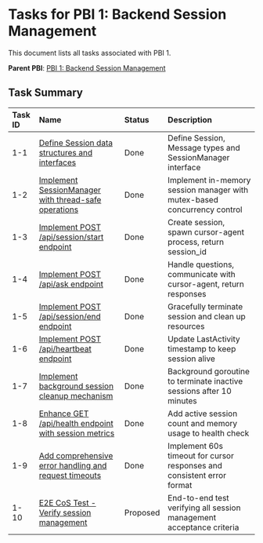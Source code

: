 # Tasks for PBI 1: Backend Session Management

This document lists all tasks associated with PBI 1.

**Parent PBI**: [PBI 1: Backend Session Management](./prd.md)

## Task Summary

| Task ID | Name | Status | Description |
| :------ | :--------------------------------------- | :------- | :--------------------------------- |
| 1-1 | [Define Session data structures and interfaces](./1-1.md) | Done | Define Session, Message types and SessionManager interface |
| 1-2 | [Implement SessionManager with thread-safe operations](./1-2.md) | Done | Implement in-memory session manager with mutex-based concurrency control |
| 1-3 | [Implement POST /api/session/start endpoint](./1-3.md) | Done | Create session, spawn cursor-agent process, return session_id |
| 1-4 | [Implement POST /api/ask endpoint](./1-4.md) | Done | Handle questions, communicate with cursor-agent, return responses |
| 1-5 | [Implement POST /api/session/end endpoint](./1-5.md) | Done | Gracefully terminate session and clean up resources |
| 1-6 | [Implement POST /api/heartbeat endpoint](./1-6.md) | Done | Update LastActivity timestamp to keep session alive |
| 1-7 | [Implement background session cleanup mechanism](./1-7.md) | Done | Background goroutine to terminate inactive sessions after 10 minutes |
| 1-8 | [Enhance GET /api/health endpoint with session metrics](./1-8.md) | Done | Add active session count and memory usage to health check |
| 1-9 | [Add comprehensive error handling and request timeouts](./1-9.md) | Done | Implement 60s timeout for cursor responses and consistent error format |
| 1-10 | [E2E CoS Test - Verify session management](./1-10.md) | Proposed | End-to-end test verifying all session management acceptance criteria |



